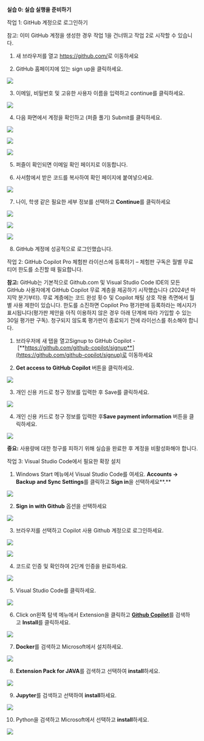 **실습 0: 실습 실행을 준비하기**

작업 1: GitHub 계정으로 로그인하기

참고: 이미 GitHub 계정을 생성한 경우 작업 1을 건너뛰고 작업 2로 시작할
수 있습니다.

1.  새 브라우저를 열고 <https://github.com/>로 이동하세요

2.  GitHub 홈페이지에 있는 sign up을 클릭하세요.

![](./media/image1.jpeg)

3.  이메일, 비밀번호 및 고유한 사용자 이름을 입력하고 continue를
    클릭하세요.

![](./media/image2.jpeg)

4.  다음 화면에서 계정을 확인하고 (퍼즐 풀기) Submit를 클릭하세요.

![](./media/image3.jpeg)

![](./media/image4.jpeg)

![](./media/image5.jpeg)

5.  퍼즐이 확인되면 이메일 확인 페이지로 이동합니다.

6.  사서함에서 받은 코드를 복사하여 확인 페이지에 붙여넣으세요.

![](./media/image6.jpeg)

7.  나이, 학생 같은 필요한 세부 정보를 선택하고 **Continue**를
    클릭하세요

![](./media/image7.jpeg)

![](./media/image8.jpeg)

![](./media/image9.jpeg)

8.  GitHub 계정에 성공적으로 로그인했습니다.

작업 2: GitHub Copilot Pro 체험판 라이선스에 등록하기 – 체험판 구독은
월별 무료 티어 한도를 소진할 때 필요합니다.

**참고:** GitHub는 기본적으로 Github.com 및 Visual Studio Code IDE의
모든 GitHub 사용자에게 GitHub Copilot 무료 계층을 제공하기 시작했습니다
(2024년 마지막 분기부터). 무료 계층에는 코드 완성 횟수 및 Copilot 채팅
상호 작용 측면에서 월별 사용 제한이 있습니다. 한도를 소진하면 Copilot
Pro 평가판에 등록하라는 메시지가 표시됩니다(평가판 제안을 아직 이용하지
않은 경우 아래 단계에 따라 가입할 수 있는 30일 평가판 구독). 청구되지
않도록 평가판이 종료되기 전에 라이선스를 취소해야 합니다.

1.  브라우저에 새 탭을 열고Signup to GitHub Copilot
    - [**https://github.com/github-copilot/signup**](https://github.com/github-copilot/signup)로
    이동하세요

2.  **Get access to GitHub Copilot** 버튼을 클릭하세요.

![](./media/image10.jpeg)

3.  개인 신용 카드로 청구 정보를 입력한 후 Save를 클릭하세요.

![](./media/image11.jpeg)

4.  개인 신용 카드로 청구 정보를 입력한 후**Save payment
    information** 버튼을 클릭하세요.

![](./media/image12.jpeg)

**중요:** 사용량에 대한 청구를 피하기 위해 실습을 완료한 후 계정을
비활성화해야 합니다.

작업 3: Visual Studio Code에서 필요한 확장 설치

1.  Windows Start 메뉴에서 Visual Studio Code를 여세요. **Accounts -\>
    Backup and Sync Settings**를 클릭하고 **Sign in**을 선택하세요**.**

![](./media/image13.jpeg)

2.  **Sign in with Github** 옵션을 선택하세요

![](./media/image14.jpeg)

3.  브라우저를 선택하고 Copilot 사용 Github 계정으로 로그인하세요.

![](./media/image15.jpeg)

![](./media/image16.jpeg)

4.  코드로 인증 및 확인하여 2단계 인증을 완료하세요.

![](./media/image17.jpeg)

5.  Visual Studio Code를 클릭하세요.

![](./media/image18.jpeg)

6.  Click on왼쪽 탐색 메뉴에서 Extension을 클릭하고 [**Github
    Copilot**](urn:gd:lg%F0%9F%85%B0%EF%B8%8Fsend-vm-keys)를
    검색하고 **Install**를 클릭하세요.

![](./media/image19.jpeg)

7.  **Docker**를 검색하고 Microsoft에서 설치하세요.

![](./media/image20.jpeg)

8.  **Extension Pack for JAVA**를 검색하고 선택하여 **install**하세요.

![](./media/image21.jpeg)

9.  **Jupyter**를 검색하고 선택하여 **install**하세요.

![](./media/image22.jpeg)

10. Python을 검색하고 Microsoft에서 선택하고 **install**하세요.

![](./media/image23.jpeg)
